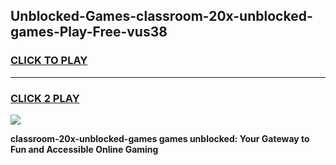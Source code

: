
## Unblocked-Games-classroom-20x-unblocked-games-Play-Free-vus38
<h3>
<a href="https://premium76.site?title=classroom-20x-unblocked-games&ref=18A">CLICK TO PLAY</a></h3>
<hr>

<h3>
<a href="https://premium76.site?title=classroom-20x-unblocked-games&ref=18A">CLICK 2 PLAY</a>
  
</h3>

<a href="https://premium76.site?title=classroom-20x-unblocked-games&ref=18A"><img src="https://clearcache.store/games.png"></a>


**classroom-20x-unblocked-games games unblocked: Your Gateway to Fun and Accessible Online Gaming**
